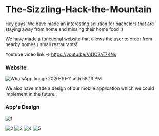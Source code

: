 # The-Sizzling-Hack-the-Mountain

Hey guys! We have made an interesting solution for bachelors that are staying away from home and missing their home food :(

We have made a functional website that allows the user to order from nearby homes / small restaurants!

Youtube video link -> https://youtu.be/V41C2aT7KNs
### Website
![WhatsApp Image 2020-10-11 at 5 58 13 PM](https://user-images.githubusercontent.com/65371747/95678645-8f0ac580-0beb-11eb-8625-c3742af49ab3.jpeg)

We also have made a design of our moblie application which we could implement in the future.
### App's Design
![1](https://user-images.githubusercontent.com/65371747/95678510-c75dd400-0bea-11eb-8ea4-57d98fc0b1ff.PNG)

![2](https://user-images.githubusercontent.com/65371747/95678509-c62ca700-0bea-11eb-8f5b-51618dbee0ad.PNG)
![3](https://user-images.githubusercontent.com/65371747/95678515-c9c02e00-0bea-11eb-9e3c-1d088a623f4b.PNG)
![4](https://user-images.githubusercontent.com/65371747/95678516-ccbb1e80-0bea-11eb-86aa-f1a5d436a19d.PNG)
![5](https://user-images.githubusercontent.com/65371747/95678508-c3ca4d00-0bea-11eb-8101-53ccba33dbef.PNG)
